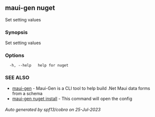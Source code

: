 ## maui-gen nuget

Set setting values

### Synopsis

Set setting values

### Options

```
  -h, --help   help for nuget
```

### SEE ALSO

* [maui-gen](maui-gen.md)	 - Maui-Gen is a CLI tool to help build .Net Maui data forms from a schema
* [maui-gen nuget install](maui-gen_nuget_install.md)	 - This command will open the config

###### Auto generated by spf13/cobra on 25-Jul-2023
